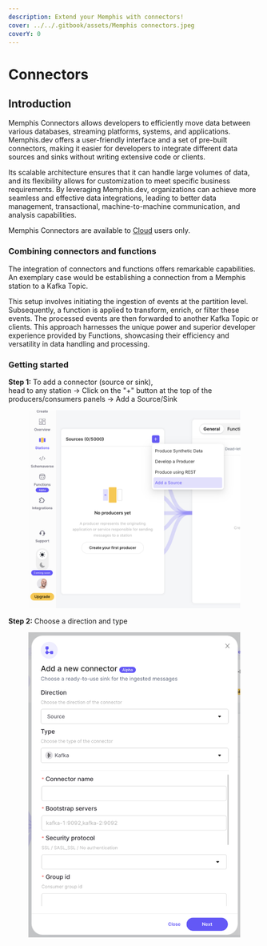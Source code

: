 ```yaml
---
description: Extend your Memphis with connectors!
cover: ../../.gitbook/assets/Memphis connectors.jpeg
coverY: 0
---
```


# Connectors

## Introduction

Memphis Connectors allows developers to efficiently move data between various databases, streaming platforms, systems, and applications. Memphis.dev offers a user-friendly interface and a set of pre-built connectors, making it easier for developers to integrate different data sources and sinks without writing extensive code or clients.&#x20;

Its scalable architecture ensures that it can handle large volumes of data, and its flexibility allows for customization to meet specific business requirements. By leveraging Memphis.dev, organizations can achieve more seamless and effective data integrations, leading to better data management, transactional, machine-to-machine communication, and analysis capabilities.

Memphis Connectors are available to [Cloud](https://cloud.memphis.dev) users only.

### Combining connectors and functions

The integration of connectors and functions offers remarkable capabilities. An exemplary case would be establishing a connection from a Memphis station to a Kafka Topic.&#x20;

This setup involves initiating the ingestion of events at the partition level. Subsequently, a function is applied to transform, enrich, or filter these events. The processed events are then forwarded to another Kafka Topic or clients. This approach harnesses the unique power and superior developer experience provided by Functions, showcasing their efficiency and versatility in data handling and processing.

### Getting started

**Step 1:** To add a connector (source or sink), \
head to any station -> Click on the "+" button at the top of the producers/consumers panels -> Add a Source/Sink

<figure><img src="../../.gitbook/assets/Screenshot 2023-12-13 at 17.16.35.png" alt=""><figcaption></figcaption></figure>

**Step 2:** Choose a direction and type

<figure><img src="../../.gitbook/assets/Screenshot 2023-12-13 at 17.20.34.png" alt=""><figcaption></figcaption></figure>
